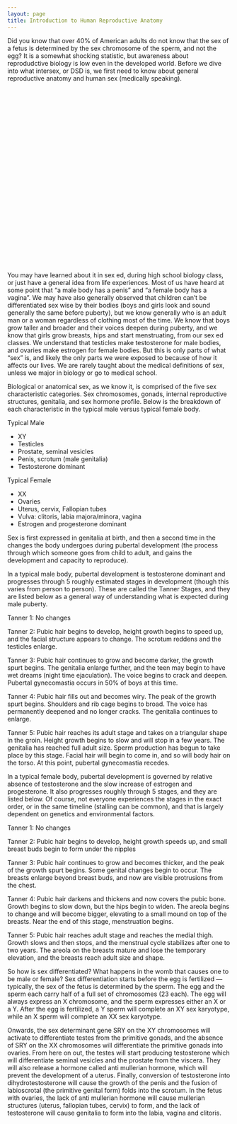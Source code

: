 ```yaml
---
layout: page
title: Introduction to Human Reproductive Anatomy
---
```


Did you know that over 40% of American adults do not know that the sex of a fetus is determined by the sex chromosome of the sperm, and not the egg? It is a somewhat shocking statistic, but awareness about reprodudctive biology is low even in the developed world. Before we dive into what intersex, or DSD is, we first need to know about general reproductive anatomy and human sex (medically speaking). 

<div style="min-height:400px"><noscript><img src="https://datawrapper.dwcdn.net/16uGD/full.png" alt="" /></noscript></div> 

You may have learned about it in sex ed, during high school biology class, or just have a general idea from life experiences. Most of us have heard at some point that “a male body has a penis” and “a female body has a vagina”. We may have also generally observed that children can’t be differentiated sex wise by their bodies (boys and girls look and sound generally the same before puberty), but we know generally who is an adult man or a woman regardless of clothing most of the time. We know that boys grow taller and broader and their voices deepen during puberty, and we know that girls grow breasts, hips and start menstruating, from our sex ed classes. We understand that testicles make testosterone for male bodies, and ovaries make estrogen for female bodies. But this is only parts of what “sex” is, and likely the only parts we were exposed to because of how it affects our lives. We are rarely taught about the medical definitions of sex, unless we major in biology or go to medical school. 

Biological or anatomical sex, as we know it, is comprised of the five sex characteristic categories. Sex chromosomes, gonads, internal reproductive structures, genitalia, and sex hormone profile. Below is the breakdown of each characteristic in the typical male versus typical female body. 

Typical Male
- XY
- Testicles
- Prostate, seminal vesicles 
- Penis, scrotum (male genitalia)
- Testosterone dominant 

Typical Female 
- XX
- Ovaries
- Uterus, cervix, Fallopian tubes
- Vulva: clitoris, labia majora/minora, vagina
- Estrogen and progesterone dominant 

Sex is first expressed in genitalia at birth, and then a second time in the changes the body undergoes during pubertal development (the process through which someone goes from child to adult, and gains the development and capacity to reproduce). 

In a typical male body, pubertal development is testosterone dominant and progresses through 5 roughly estimated stages in development (though this varies from person to person). These are called the Tanner Stages, and they are listed below as a general way of understanding what is expected during male puberty. 

Tanner 1: No changes

Tanner 2: Pubic hair begins to develop, height growth begins to speed up, and the facial structure appears to change. The scrotum reddens and the testicles enlarge. 

Tanner 3: Pubic hair continues to grow and become darker, the growth spurt begins. The genitalia enlarge further, and the teen may begin to have wet dreams (night time ejaculation). The voice begins to crack and deepen. Pubertal gynecomastia occurs in 50% of boys at this time. 

Tanner 4: Pubic hair fills out and becomes wiry. The peak of the growth spurt begins. Shoulders and rib cage begins to broad. The voice has permanently deepened and no longer cracks. The genitalia continues to enlarge. 

Tanner 5: Pubic hair reaches its adult stage and takes on a triangular shape in the groin. Height growth begins to slow and will stop in a few years. The genitalia has reached full adult size. Sperm production has begun to take place by this stage. Facial hair will begin to come in, and so will body hair on the torso. At this point, pubertal gynecomastia recedes. 

In a typical female body, pubertal development is governed by relative absence of testosterone and the slow increase of estrogen and progesterone. It also progresses roughly through 5 stages, and they are listed below. Of course, not everyone experiences the stages in the exact order, or in the same timeline (stalling can be common), and that is largely dependent on genetics and environmental factors. 

Tanner 1: No changes

Tanner 2: Pubic hair begins to develop, height growth speeds up, and small breast buds begin to form under the nipples

Tanner 3: Pubic hair continues to grow and becomes thicker, and the peak of the growth spurt begins. Some genital changes begin to occur. The breasts enlarge beyond breast buds, and now are visible protrusions from the chest. 

Tanner 4: Pubic hair darkens and thickens and now covers the pubic bone. Growth begins to slow down, but the hips begin to widen. The areola begins to change and will become bigger, elevating to a small mound on top of the breasts. Near the end of this stage, menstruation begins.

Tanner 5: Pubic hair reaches adult stage and reaches the medial thigh. Growth slows and then stops, and the menstrual cycle stabilizes after one to two years. The areola on the breasts mature and lose the temporary elevation, and the breasts reach adult size and shape. 

So how is sex differentiated? What happens in the womb that causes one to be male or female? Sex differentiation starts before the egg is fertilized — typically, the sex of the fetus is determined by the sperm. The egg and the sperm each carry half of a full set of chromosomes (23 each). The egg will always express an X chromosome, and the sperm expresses either an X or a Y. After the egg is fertilized, a Y sperm will complete an XY sex karyotype, while an X sperm will complete an XX sex karyotype. 

Onwards, the sex determinant gene SRY on the XY chromosomes will activate to differentiate testes from the primitive gonads, and the absence of SRY on the XX chromosomes will differentiate the primitive gonads into ovaries. From here on out, the testes will start producing testosterone which will differentiate seminal vesicles and the prostate from the viscera. They will also release a hormone called anti mullerian hormone, which will prevent the development of a uterus. Finally, conversion of testosterone into dihydrotestosterone will cause the growth of the penis and the fusion of labioscrotal (the primitive genital form) folds into the scrotum. In the fetus with ovaries, the lack of anti mullerian hormone will cause mullerian structures (uterus, fallopian tubes, cervix) to form, and the lack of testosterone will cause genitalia to form into the labia, vagina and clitoris. 
